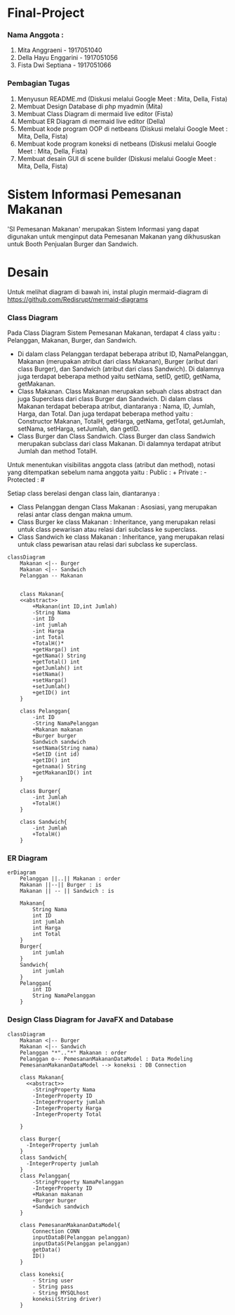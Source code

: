 # Final-Project
### Nama Anggota :
1. Mita Anggraeni - 1917051040
2. Della Hayu Enggarini - 1917051056
3. Fista Dwi Septiana - 1917051066


### Pembagian Tugas
1. Menyusun README.md (Diskusi melalui Google Meet : Mita, Della, Fista)
2. Membuat Design Database di php myadmin (Mita)
3. Membuat Class Diagram di mermaid live editor (Fista)
4. Membuat ER Diagram di mermaid live editor (Della)
5. Membuat kode program OOP di netbeans (Diskusi melalui Google Meet : Mita, Della, Fista)
6. Membuat kode program koneksi di netbeans (Diskusi melalui Google Meet : Mita, Della, Fista)
7. Membuat desain GUI di scene builder (Diskusi melalui Google Meet : Mita, Della, Fista)


# Sistem Informasi Pemesanan Makanan
'SI Pemesanan Makanan' merupakan Sistem Informasi yang dapat digunakan untuk menginput data Pemesanan Makanan yang dikhususkan untuk Booth Penjualan Burger dan Sandwich.

# Desain
Untuk melihat diagram di bawah ini, instal plugin mermaid-diagram di https://github.com/Redisrupt/mermaid-diagrams

### Class Diagram
Pada Class Diagram Sistem Pemesanan Makanan, terdapat 4 class yaitu : Pelanggan, Makanan, Burger, dan Sandwich.
- Di dalam class Pelanggan terdapat beberapa atribut ID, NamaPelanggan, Makanan (merupakan atribut dari class Makanan), Burger (aribut dari class Burger), dan Sandwich (atribut dari class Sandwich). Di dalamnya juga terdapat beberapa method yaitu setNama, setID, getID, getNama, getMakanan.
- Class Makanan. Class Makanan merupakan sebuah class abstract dan juga Superclass dari class Burger dan Sandwich. Di dalam class Makanan terdapat beberapa atribut, diantaranya : Nama, ID, Jumlah, Harga, dan Total. Dan juga terdapat beberapa method yaitu : Constructor Makanan, TotalH, getHarga, getNama, getTotal, getJumlah, setNama, setHarga, setJumlah, dan getID.
- Class Burger dan Class Sandwich. Class Burger dan class Sandwich merupakan subclass dari class Makanan. Di dalamnya terdapat atribut Jumlah dan method TotalH.

Untuk menentukan visibilitas anggota class (atribut dan method), notasi yang ditempatkan sebelum nama anggota yaitu :
Public : +
Private : -
Protected : #

Setiap class berelasi dengan class lain, diantaranya :
- Class Pelanggan dengan Class Makanan : Asosiasi, yang merupakan relasi antar class dengan makna umum.
- Class Burger ke class Makanan : Inheritance, yang merupakan relasi untuk class pewarisan atau relasi dari subclass ke superclass.
- Class Sandwich ke class Makanan :  Inheritance, yang merupakan relasi untuk class pewarisan atau relasi dari subclass ke superclass.

```mermaid
classDiagram
    Makanan <|-- Burger
    Makanan <|-- Sandwich
    Pelanggan -- Makanan
    

    class Makanan{
    <<abstract>>
        +Makanan(int ID,int Jumlah)
        -String Nama
        -int ID
        -int jumlah
        -int Harga
        -int Total
        +TotalH()*
        +getHarga() int
        +getNama() String
        +getTotal() int
        +getJumlah() int
        +setNama()
        +setHarga()
        +setJumlah()
        +getID() int
    }
    
    class Pelanggan{
        -int ID
        -String NamaPelanggan
        +Makanan makanan
        +Burger burger
        Sandwich sandwich
        +setNama(String nama)
        +SetID (int id) 
        +getID() int
        +getnama() String
        +getMakananID() int
    }

    class Burger{
        -int Jumlah
        +TotalH()
    }

    class Sandwich{
        -int Jumlah
        +TotalH()
    }
 ```   


### ER Diagram
```mermaid
erDiagram
    Pelanggan ||..|| Makanan : order
    Makanan ||--|| Burger : is
    Makanan || -- || Sandwich : is

    Makanan{
        String Nama
        int ID
        int jumlah
        int Harga
        int Total
    }
    Burger{
        int jumlah
    }
    Sandwich{
        int jumlah
    }
    Pelanggan{
        int ID
        String NamaPelanggan
    }
```

### Design Class Diagram for JavaFX and Database
```mermaid
classDiagram
    Makanan <|-- Burger
    Makanan <|-- Sandwich
    Pelanggan "*".."*" Makanan : order
    Pelanggan o-- PemesananMakananDataModel : Data Modeling
    PemesananMakananDataModel --> koneksi : DB Connection

    class Makanan{
      <<abstract>>
        -StringProperty Nama
        -IntegerProperty ID
        -IntegerProperty jumlah
        -IntegerProperty Harga
        -IntegerProperty Total
        
    }
    
    class Burger{
      -IntegerProperty jumlah
    }
    class Sandwich{
      -IntegerProperty jumlah
    }
    class Pelanggan{
        -StringProperty NamaPelanggan
        -IntegerProperty ID
        +Makanan makanan
        +Burger burger
        +Sandwich sandwich
    }

    class PemesananMakananDataModel{
        Connection CONN
        inputDataB(Pelanggan pelanggan)
        inputDataS(Pelanggan pelanggan)
        getData()
        ID()
    }

    class koneksi{
        - String user
        - String pass
        - String MYSQLhost
        koneksi(String driver)
    }
```

